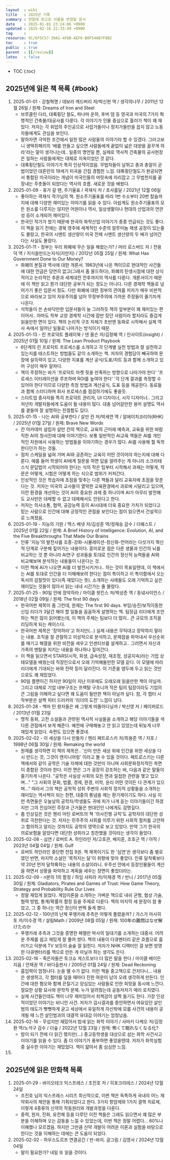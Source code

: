 ```yaml
---
layout  : wiki
title   : 2025년 기록
summary : 연말에 회고로 이름을 변경할 문서
date    : 2025-01-01 23:24:06 +0900
updated : 2025-02-16 22:33:49 +0900
tag     : 
resource: 9C/6F5C57-39A1-4F0B-AEF6-B8F54AB7F8B2
toc     : true
public  : true
parent  : [[/review]]
latex   : false
---
```

* TOC
{:toc}

## 2025년에 읽은 책 목록 {#book}

1. 2025-01-01 - 강철혁명 / 데보라 캐드버리 저/박신현 역 / 생각의나무 / 2011년 12월 26일 / 원제: Dreams of Iron and Steel
    - 브루클린 다리, 대륙횡단 철도, 파나마 운하, 후버 댐 등 영국과 미국의 7가지 혁명적인 건축물/대공사를 다룬다. 각 이야기가 인물 중심으로 흘러가 책이 꽤 재밌다. 저자는 각 위업의 주인공으로 사업가들이나 정치가들만을 꼽지 않고 노동자들에게도 관심을 보인다.
    - 말하자면 극악한 조건에서 일한 많은 사람들의 이야기라 할 수 있겠다. 그러고보니 생텍쥐페리의 '배를 만들고 싶으면 사람들에게 끝없이 넓은 대양을 꿈꾸게 하라'라는 말이 생각나는데.. 일종의 명언일 뿐, 실제로 역사적 건축물의 공사현장은 일하는 사람들에게는 대체로 지옥이었던 것 같다.
    - 대륙횡단철도 이야기가 특히 인상적이었음. 무법자들이 날뛰고 총과 총알이 곧 법이었던 대혼란의 19세기 미국을 간접 경험한 느낌. 대륙횡단철도가 완공되면서 통합된 미국이라는 개념이 미국인들의 머릿속에 자리잡고 그 무법천지를 끝장내는 주춧돌이 되었다는 역사의 흐름. 새로운 것을 배웠다.
2. 2025-01-09 - 휴가 갈 땐, 주기율표 / 곽재식 저 / 초사흘달 / 2021년 12월 06일
    - 좋아하는 곽재식 작가님의 책. 원소주기율표를 따라 1번 수소부터 20번 칼슘까지에 대해 다양한 재미있는 이야기를 읽을 수 있다. 아쉽게도 원소주기율표의 모든 원소를 다루지는 않지만 어원이나 역사, 일상생활이나 현대의 산업과의 연관성 등이 소개되어 재미있다.
    - 한국인 작가가 썼기 때문에 한국의 화학산업 이야기가 종종 언급되는 것도 좋다. 이 책을 읽기 전에는 경북 영주에 세계적인 수준의 알루미늄 재생 공장이 있는줄도 몰랐고, 한국의 시멘트 생산량이 미국 전체 시멘트 생산량의 두 배가 넘어간다는 사실도 몰랐다.
3. 2025-01-11 - 정부는 우리 화폐에 무슨 일을 해왔는가? / 머리 로스버드 저 / 전용덕 역 / 지식을만드는지식(지만지) / 2012년 05월 25일 / 원제: What Has Government Done to Our Money?
    - 화폐의 본질과 역사에 대한 개론서. 1963년에 나온 책이므로 현대적인 사건들에 대한 언급은 당연히 없고(그래서 좀 올드하다), 화폐의 탄생시점에 대한 상식적이고 논리적인 추론과 세계대전 전후까지의 역사를 다룬다. 개론서이기 때문에 이 책만 읽고 뭔가 대단한 공부가 되는 정도는 아니다. 다른 경제학 책들로 넘어가기 좋은 입문서 정도. 다만 화폐에 대한 정부의 관여를 저자가 매우 비판적으로 바라보고 있어 자유주의를 넘어 무정부주의에 가까운 주장들이 줄기차게 나온다.
    - 석학들이 쓴 손바닥만한 입문서들이 늘 그러하듯 책의 앞부분이 꽤 재미있는 편이어서.. 아마도 학부 교양 경제학 시간에 잠만 잤던 사람이라 할지라도 즐겁게 읽을만한 면이 있다. 책의 논리적 구조 자체가 초반엔 동화로 시작해서 실제 역사 속에서 일어난 일들로 나아가는 방식이기 때문.
4. 2025-01-13 - 린 프로덕트 플레이북 / 댄 올슨 저/김정혜 역 / 인사이트(insight) / 2025년 01월 10일 / 원제: The Lean Product Playbook
    - 6단계의 린 프로덕트 프로세스를 소개하고 각 단계별 실천 방법과 잘 실천하고 있는지를 테스트하는 방법들도 같이 소개하는 책. 저자의 경험담이 빼곡하여 문장에 설득력이 있고, 다양한 지표를 계산 공식/도표/차트 등과 함께 소개하고 있어 구성이 매우 알차다.
    - 책이 주장하는 바가 '프로덕트 마켓 핏을 만족하는 방향으로 나아가야 한다' '프로세스 이터레이션을 루프하며 ROI를 높여야 한다' '각 단계 결과를 측정할 수 있어야 한다'이므로 다양한 측정 방법과 계산공식, 도표 등을 제공한다. 동료들과 함께 스터디하며 회사 프로세스를 점검하기에도 좋을듯.
    - 스타트업 종사자들 특히 프로덕트 관리자, UI 디자이너, 시각 디자이너.. 그리고 저년차 개발자들에게 도움이 될 내용이 많다. 대충 넘어갈만한 용어 설명도 역사를 곁들여 잘 설명하는 친절함도 있다.
5. 2025-01-15 - 나는 AI와 공부한다 / 살만 칸 저/박세연 역 / 알에이치코리아(RHK) / 2025년 01월 27일 / 원제: Brave New Words
    - 칸 아카데미 설립자 살만 칸의 책으로, 교육의 근미래 예측과, 교육을 위한 바람직한 AI의 청사진에 대해 이야기한다. 보통 일반적인 AI교육 책들은 AI를 개인적인 차원에서 사용하는 방법들을 이야기하는 경우가 많다. AI를 사용해 뭘 독학한다던가 하는 것들. 
    - 점차 스케일을 넓혀 가며 AI와 공존하는 교육이 어떤 것이어야 하는지에 대해 다룬다. 예를 들어 학생이 AI에게 질문을 하면 답을 알려주는 게 아니라 소크라테스식 문답법이 시작되어야 한다는 식의 작은 팁부터 시작해서 과제는 어떻게, 작문은 어떻게, 시험은 어떻게 하는 식으로 범위가 커져간다.
    - 인상적인 것은 학습자에 초점을 맞추는 다른 책들과 달리 교육자에 초점을 맞춘다는 것. 저자는 미국의 교사들이 열악한 교육환경에서 과로에 시달리고 있으며, 이런 환경을 개선하는 것이 AI의 중요한 과제 중 하나이며 AI가 아무리 발전해도 교사만은 대체할 수 없고 대체해서도 안된다고 한다.
    - 저자는 의사소통, 협력, 공감능력 등이 AI시대에 더욱 중요한 가치가 되었다고 믿는 사람으로 인간에 대해 긍정적인 관점을 보인다는 점이 읽으면서 건설적으로 느껴졌음.
6. 2025-01-19 - 지능의 기원 / 맥스 베넷 저/김성훈 역/정재승 감수 / 더퀘스트 / 2025년 01월 22일 / 원제: A Brief History of Intelligence: Evolution, AI, and the Five Breakthroughs That Made Our Brains
    - 인류 '지능'의 발전사를 조종-강화-시뮬레이션-정신화-언어라는 다섯가지 혁신적 단계로 구분해 짚어가는 내용이다. 흥미로운 점은 다른 생물과 인간의 뇌를 비교하는 것 뿐 아니라 AI연구 성과들을 토대로 인간의 정신적 능력들을 AI와 비교해보며 분석하는 내용들이 나온다는 것.
    - 이런 책에 AI가 나오면 AI를 더 발전시키거나.. 하는 것이 목표일텐데, 이 책에서는 AI를 토대로 인간을 더 이해해보려 한다는 점이 특이하고 이 특이함에서 오는 독서의 감칠맛이 있다(즉 재밌다는 뜻). 소개하는 사례들도 오래 기억하고 싶은 재미있는 것들이 많아서 읽는 내내 시간가는 줄 몰랐다.
7. 2025-01-25 - 90일 안에 장악하라 / 마이클 왓킨스 저/박상준 역 / 동녘사이언스 / 2018년 02월 09일 / 원제: The first 90 days
    - 한국어판 제목이 좀 그런데, 원제는 The first 90 days. 부임/승진/보직이동한 신임 리더가 3달간 해야 할 일들을 꼼꼼하게 설명하는 책. 팀장급 리더에게 조언하는 책은 많이 읽어봤는데, 이 책의 주제는 팀보다 더 많이.. 큰 규모의 조직을 리딩하게 되는 케이스다.
    - 한국어판 제목은 '장악하라'고 하지만(...) 실제 내용은 무턱대고 장악하지 말라는 내용. 조직을 잘 관찰하고 이성적으로 분석하고, 문제점을 파악내서 우선순위를 매기고 해결을 위한 비전을 세우고 인센티브를 설계하고.. 그러면서 자신과 가족의 멘탈을 지키는 내용을 하나하나 짚어간다.
    - 이 책을 읽으면서 STARS(시작, 회생, 급속성장, 재조정, 성공지속)라는 기업 상태모델을 배웠는데 직장인으로서 오래 기억해둘만한 모델 같다. 이 모델에 따라 리더에게 기대되는 바와 전략 등이 달라진다. 이 기준을 염두에 두고 읽는 것만으로도 꽤 재밌었다.
    - 90일 플랜이긴 하지만 90일이 지난 이후에도 오래오래 읽을만한 책이 아닐까. 그리고 대체로 기업 내부구조는 프랙탈 구조니까 작은 팀의 팀장이라도 기업의 큰 그림을 이해하고 싶다면 꽤 도움이 될만한 책이 아닐까 싶다. 참, 각 챕터 시작부분은 살짝 피터 드러커의 '리더의 도전' 느낌이 났다.
8. 2025-01-28 - 백마 탄 왕자들은 왜 그렇게 떠돌아다닐까 / 박신영 저 / 페이퍼로드 / 2013년 01월 23일
    - 명작 동화, 고전 소설들과 관련된 역사적 사실들을 소개하고 해당 이야기들을 색다른 관점에서 보게 해준다. 예전에 구매해놓고 안 읽고 있었는데 뒤늦게 너무 재밌게 읽었다. 속편도 있으면 좋겠네.
9. 2025-02-02 - 이 세상을 다시 만들자 / 헨리 페트로스키 저/최용준 역 / 지호 / 1998년 06월 30일 / 원제: Remaking the world
    - 원제를 생각하면 이 책의 제목은.. '신이 만든 세상 위에 인간을 위한 세상을 다시 만드는 것, 그것이 엔지니어링' 이라고 볼 수 있을 것이다. 페트로스키는 다른 책에서와 같이 공학은 기술 자체에 대한 것만이 아니며 사회문화정치적인 측면이 종합된 것이라 한다. 이런 면은 그가 굉장히 강조하는 바, 다음과 같은 말들이 줄기차게 나온다. "공학은 사실상 사회의 모든 면과 밀접한 관련을 맺고 있으며..." "그 사회의 문화, 법률, 경제, 환경, 미학, 윤리 어떤 것이든 다 관계가 있으며..." 따라서 그의 책은 공학적 성취 주변의 사회적 정치적 상황들을 소개하는 재미있는 역사책이 되는 한편, 대중의 통념을 깨는 환기제이기도 하다. 사실 이런 측면들은 오늘날의 공학자/학생들도 귀에 피가 나게 듣는 이야기들이긴 하겠지만 그의 진심어린 주장과 근거들은 현대인인 나에게도 감명깊다.
    - 좀 인상깊은 것은 헨리 마틴 로버트의 책 '의사진행 규칙'도 공학자의 대단한 성취로 극찬한다는 것. 저자는 민주주의 사회를 이루기 위한 사회적 절차를 고안하고 합의하고 알리는 것까지도 공학의 영역으로 보고 있었다. 만약 그가 한국의 의료보험을 알았다면 대단한 성취라고 칭찬했을 것이라는 생각이 들었다.
10. 2025-02-08 - 심연 / 로버트 A. 하인라인 저/고호관, 배지훈, 조호근 역 / 아작 / 2023년 04월 04일 / 원제: Gulf
    - 로버트 하인라인 중단편 전집 9권. 책 제목이기도 한 '심연'은 생각보다 좀 별로였던 반면, 마지막 소설인 '목적지는 달'이 취향에 맞아 좋았다. 인류 달착륙보다 약 20년 먼저 달착륙하는 내용의 소설이라니. 우주선 안에서 등장인물들이 계산을 하면서 상황을 파악하고 계획을 세우는 장면이 좋았더라는.
11. 2025-02-09 - n분의 1의 함정 / 하임 샤피라 저/이재경 역 / 반니 / 2017년 05월 30일 / 원제: Gladiators, Pirates and Games of Trust: How Game Theory, Strategy and Probability Rule Our Lives
    - 정말 재밌게 읽었다. 게임이론을 소개하는 가벼운 책으로 내쉬 균형, 협상 기술, 협력 방법, 통계/확률의 함정 등을 주제로 다룬다. 책의 마지막 세 문장이 참 좋았고, 그 중 하나는 약간 정신이 번쩍 들게 했다.
12. 2025-02-12 - 100년의 난제 푸앵카레 추측은 어떻게 풀렸을까? / 가스가 마사히토 저/이수경 역 / 살림Math / 2009년 08월 05일 / 원제: 100年の難問はなぜ解けたのか
    - 푸앵카레 추측과 그것을 증명한 페렐만 박사의 일대기를 소개하는 대중서. 어려운 주제를 쉽고 재밌게 잘 풀어 썼다. 책의 내용이 다큐멘터리 같은 흐름으로 흘러가고 덕분에 TV 보듯이 술술 잘 읽힌다. 저자가 NHK 디렉터인 걸 보면 방영한 다큐멘터리를 책으로 만든 게 아닐까 하는 생각도 든다.
13. 2025-02-16 - 죽은자들은 토크쇼 게스트보다 더 많은 말을 한다 / 마이클 베이든 지음 / 안재권 역 / 바다출판사 / 2005년 01월 24일 / 원제: Dead Reckoning
    - 흡입력이 엄청나다. 눈을 뗄 수가 없다. 이런 책을 중고책으로 건지다니... 내용은 생생하고, 각 챕터를 덮을 때마다 진한 여운이 남아 오래 생각하게 만든다. 인간에 대한 혐오와 함께 끈질기고 양심있는 사람들로 인한 희망을 동시에 느낀다. 절묘한 상황 묘사와 문학적 문체. 누가 알려줬는데 공동저자가 메리 로치였다.
    - 실제 사건들인데도 책이 너무 재미있어서 죄책감이 살짝 들기도 한다. 가장 인상적이었던 이야기는 비니언 사건. 저자가 검시결과를 증언하면서 여유있던 살인범의 태도가 뻣뻣하게 굳고 세상에서 유일하게 자신밖에 모를 사건의 내용이 공개될 때 느낀 살인범과의 대결적 유대감 이야기는 엄청났음.
14. 2025-02-16 - 무섭지만 재밌어서 밤새 읽는 화학 이야기 / 사마키 다케오 저/김정환 역/노석구 감수 / 더숲 / 2022년 12월 23일 / 원제: 怖くて眠れなくなる化?
    - 밤이 되기 전에 다 읽긴 했지만(...) 중고등학생을 대상으로 삼는 화학 사건사고 이야기를 읽을 수 있다. 좀 더 이야기가 풍부하면 좋았을텐데. 저자가 화학실험 중 실수한 이야기는 재밌었다. 책이 얇아서 좀 심심한 느낌.
15. 

## 2025년에 읽은 만화책 목록

1. 2025-01-29 - 바이오테크 익스프레스 / 조진호 저 / 히포크라테스 / 2024년 12월 24일
    - 조진호 님의 익스프레스 시리즈 최신작으로, 이번 책은 독특하게 국내의 어느 제약회사의 제안을 통해 기획되었다고 한다. 3가지 항암제와 1가지 결핵 치료제, 이렇게 4종류의 신약의 작동원리와 개발과정을 다룬다.
    - 중력, 원자, 진화, 유전체 등을 다루던 이전 책들은 그래도 읽으면서 꽤 많은 부분을 이해하며 오는 감동을 느낄 수 있었는데, 이번 책은 정말 어렵다... 60%나 이해했나 모르겠음. 하지만 그만큼 신약 개발이 어려운 이론과 실험을 바탕으로 한다는 것을 이해하는 데에는 큰 도움이 되었다.
2. 2025-02-02 - 하우스도르프 연결공간 /  반-바지. 글그림 / 김영사 / 2024년 12월 04일
    - 말이 필요한가? 내일 또 읽을 것이다.

